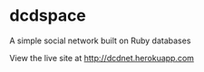 # dcdspace
A simple social network built on Ruby databases

View the live site at http://dcdnet.herokuapp.com

